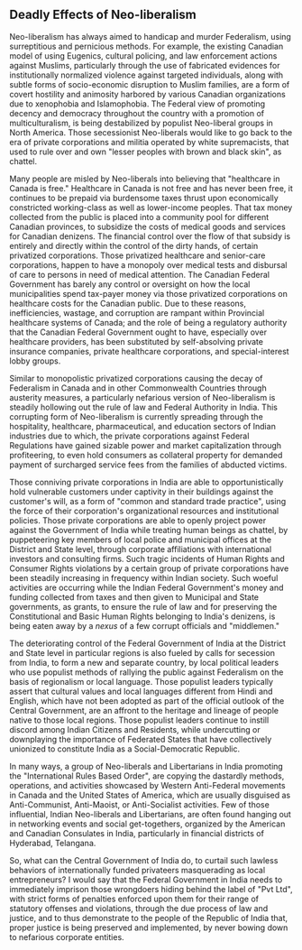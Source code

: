 ## Deadly Effects of Neo-liberalism

Neo-liberalism has always aimed to handicap and murder Federalism, using surreptitious and pernicious methods. For example, the existing Canadian model of using Eugenics, cultural policing, and law enforcement actions against Muslims, particularly through the use of fabricated evidences for institutionally normalized violence against targeted individuals, along with subtle forms of socio-economic disruption to Muslim families, are a form of covert hostility and animosity harbored by various Canadian organizations due to xenophobia and Islamophobia. The Federal view of promoting decency and democracy throughout the country with a promotion of multiculturalism, is being destabilized by populist Neo-liberal groups in North America. Those secessionist Neo-liberals would like to go back to the era of private corporations and militia operated by white supremacists, that used to rule over and own "lesser peoples with brown and black skin", as chattel. 

Many people are misled by Neo-liberals into believing that "healthcare in Canada is free." Healthcare in Canada is not free and has never been free, it continues to be prepaid via burdensome taxes thrust upon economically constricted working-class as well as lower-income peoples. That tax money collected from the public is placed into a community pool for different Canadian provinces, to subsidize the costs of medical goods and services for Canadian denizens. The financial control over the flow of that subsidy is entirely and directly within the control of the dirty hands, of certain privatized corporations. Those privatized healthcare and senior-care corporations, happen to have a monopoly over medical tests and disbursal of care to persons in need of medical attention. The Canadian Federal Government has barely any control or oversight on how the local municipalities spend tax-payer money via those privatized corporations on healthcare costs for the Canadian public. Due to these reasons, inefficiencies, wastage, and corruption are rampant within Provincial healthcare systems of Canada; and the role of being a regulatory authority that the Canadian Federal Government ought to have, especially over healthcare providers, has been substituted by self-absolving private insurance companies, private healthcare corporations, and special-interest lobby groups. 

Similar to monopolistic privatized corporations causing the decay of Federalism in Canada and in other Commonwealth Countries through austerity measures, a particularly nefarious version of Neo-liberalism is steadily hollowing out the rule of law and Federal Authority in India. This corrupting form of Neo-liberalism is currently spreading through the hospitality, healthcare, pharmaceutical, and education sectors of Indian industries due to which, the private corporations against Federal Regulations have gained sizable power and market capitalization through profiteering, to even hold consumers as collateral property for demanded payment of surcharged service fees from the families of abducted victims. 

Those conniving private corporations in India are able to opportunistically hold vulnerable customers under captivity in their buildings against the customer's will, as a form of "common and standard trade practice", using the force of their corporation's organizational resources and institutional policies. Those private corporations are able to openly project power against the Government of India while treating human beings as chattel, by puppeteering key members of local police and municipal offices at the District and State level, through corporate affiliations with international investors and consulting firms. Such tragic incidents of Human Rights and Consumer Rights violations by a certain group of private corporations have been steadily increasing in frequency within Indian society. Such woeful activities are occurring while the Indian Federal Government's money and funding collected from taxes and then given to Municipal and State governments, as grants, to ensure the rule of law and for preserving the Constitutional and Basic Human Rights belonging to India's denizens, is being eaten away by a *nexus* of a few corrupt officials and "middlemen." 

The deteriorating control of the Federal Government of India at the District and State level in particular regions is also fueled by calls for secession from India, to form a new and separate country, by local political leaders who use populist methods of rallying the public against Federalism on the basis of regionalism or local language. Those populist leaders typically assert that cultural values and local languages different from Hindi and English, which have not been adopted as part of the official outlook of the Central Government, are an affront to the heritage and lineage of people native to those local regions. Those populist leaders continue to instill discord among Indian Citizens and Residents, while undercutting or downplaying the importance of Federated States that have collectively unionized to constitute India as a Social-Democratic Republic. 

In many ways, a group of Neo-liberals and Libertarians in India promoting the "International Rules Based Order", are copying the dastardly methods, operations, and activities showcased by Western Anti-Federal movements in Canada and the United States of America, which are usually disguised as Anti-Communist, Anti-Maoist, or Anti-Socialist activities. Few of those influential, Indian Neo-liberals and Libertarians, are often found hanging out in networking events and social get-togethers, organized by the American and Canadian Consulates in India, particularly in financial districts of Hyderabad, Telangana. 

So, what can the Central Government of India do, to curtail such lawless behaviors of internationally funded privateers masquerading as local entrepreneurs? I would say that the Federal Government in India needs to immediately imprison those wrongdoers hiding behind the label of "Pvt Ltd", with strict forms of penalties enforced upon them for their range of statutory offenses and violations, through the due process of law and justice, and to thus demonstrate to the people of the Republic of India that, proper justice is being preserved and implemented, by never bowing down to nefarious corporate entities. 